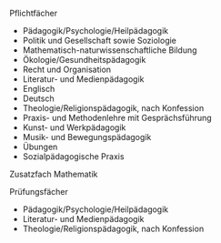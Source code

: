 Pflichtfächer

- Pädagogik/Psychologie/Heilpädagogik
- Politik und Gesellschaft sowie Soziologie
- Mathematisch-naturwissenschaftliche Bildung
- Ökologie/Gesundheitspädagogik
- Recht und Organisation
- Literatur- und Medienpädagogik
- Englisch
- Deutsch
- Theologie/Religionspädagogik, nach Konfession
- Praxis- und Methodenlehre mit Gesprächsführung
- Kunst- und Werkpädagogik
- Musik- und Bewegungspädagogik
- Übungen
- Sozialpädagogische Praxis

Zusatzfach Mathematik

Prüfungsfächer

- Pädagogik/Psychologie/Heilpädagogik
- Literatur- und Medienpädagogik
- Theologie/Religionspädagogik, nach Konfession
